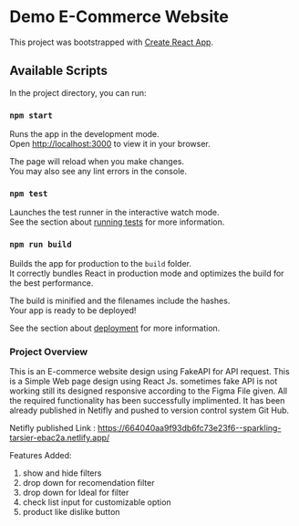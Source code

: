 # Demo E-Commerce Website

This project was bootstrapped with [Create React App](https://github.com/facebook/create-react-app).

## Available Scripts

In the project directory, you can run:

### `npm start`

Runs the app in the development mode.\
Open [http://localhost:3000](http://localhost:3000) to view it in your browser.

The page will reload when you make changes.\
You may also see any lint errors in the console.

### `npm test`

Launches the test runner in the interactive watch mode.\
See the section about [running tests](https://facebook.github.io/create-react-app/docs/running-tests) for more information.

### `npm run build`

Builds the app for production to the `build` folder.\
It correctly bundles React in production mode and optimizes the build for the best performance.

The build is minified and the filenames include the hashes.\
Your app is ready to be deployed!

See the section about [deployment](https://facebook.github.io/create-react-app/docs/deployment) for more information.

### Project Overview
This is an E-commerce website design using FakeAPI for API request. This is a Simple Web page design using React Js. sometimes fake API is not working still its designed responsive according to the Figma File given. All the required functionality has been successfully implimented. 
It has been already published in Netifly and pushed to version control system Git Hub. 

Netifly published Link : https://664040aa9f93db6fc73e23f6--sparkling-tarsier-ebac2a.netlify.app/

Features Added:
1. show and hide filters
2. drop down for recomendation filter
3. drop down for Ideal for filter
4. check list input for customizable option
5. product like dislike button




